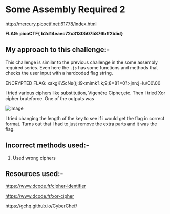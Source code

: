 # Some Assembly Required 2

http://mercury.picoctf.net:61778/index.html

**FLAG: picoCTF{  b2d14eaec72c31305075876bff2b5d}**

## My approach to this challenge:- 

This challenge is similar to the previous challenge in the some assembly required series. Even here the `.js` has some functions and methods that checks the user input with a hardcoded flag string.

ENCRYPTED FLAG: xakgK\5cNs((j:l9<mimk?:k;9;8=8?=0?>jnn:j=lu\00\00

I tried various ciphers like substitution, Vigenère Cipher,etc. Then I tried Xor cipher bruteforce. One of the outputs was 

![image](https://github.com/user-attachments/assets/f1d4c670-8f23-43e5-9fbf-385b8110d854)

I tried changing the length of the key to see if i would get the flag in correct format. Turns out that I had to just remove the extra parts and it was the flag.

## Incorrect methods used:-

1. Used wrong ciphers

## Resources used:-

https://www.dcode.fr/cipher-identifier

https://www.dcode.fr/xor-cipher

https://gchq.github.io/CyberChef/
